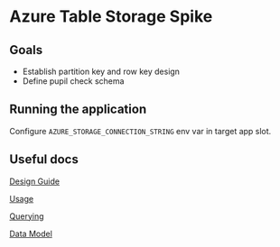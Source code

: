 # Azure Table Storage Spike

## Goals

- Establish partition key and row key design
- Define pupil check schema

## Running the application

Configure `AZURE_STORAGE_CONNECTION_STRING` env var in target app slot.

## Useful docs

[Design Guide](https://docs.microsoft.com/en-us/azure/storage/storage-table-design-guide)

[Usage](https://docs.microsoft.com/en-us/azure/storage/storage-nodejs-how-to-use-table-storage)

[Querying](https://docs.microsoft.com/en-us/rest/api/storageservices/querying-tables-and-entities)

[Data Model](https://docs.microsoft.com/en-us/rest/api/storageservices/understanding-the-table-service-data-model)





